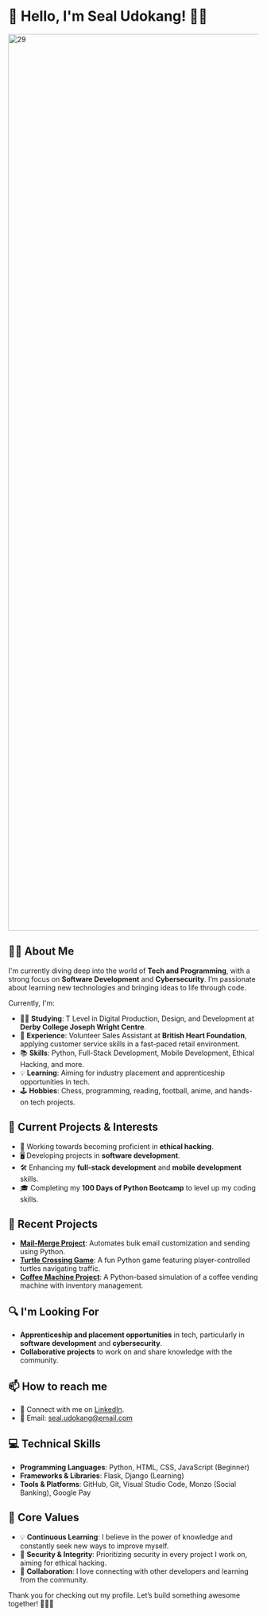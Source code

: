 # 👋 Hello, I'm Seal Udokang! 👨‍💻

<img width="1800" alt="29" src="https://github.com/user-attachments/assets/eb4cb0d6-524b-4095-8afd-8adcb685f865">


## 👨‍💻 About Me

I'm currently diving deep into the world of **Tech and Programming**, with a strong focus on **Software Development** and **Cybersecurity**. I’m passionate about learning new technologies and bringing ideas to life through code. 

Currently, I'm:

- 🧑‍🎓 **Studying**: T Level in Digital Production, Design, and Development at **Derby College Joseph Wright Centre**.
- 💼 **Experience**: Volunteer Sales Assistant at **British Heart Foundation**, applying customer service skills in a fast-paced retail environment.
- 📚 **Skills**: Python, Full-Stack Development, Mobile Development, Ethical Hacking, and more.
- 💡 **Learning**: Aiming for industry placement and apprenticeship opportunities in tech. 
- 🕹️ **Hobbies**: Chess, programming, reading, football, anime, and hands-on tech projects.

## 🚀 Current Projects & Interests

- 🔐 Working towards becoming proficient in **ethical hacking**.
- 🖥️ Developing projects in **software development**.
- 🛠️ Enhancing my **full-stack development** and **mobile development** skills.
- 🎓 Completing my **100 Days of Python Bootcamp** to level up my coding skills.

## 📂 Recent Projects

- **[Mail-Merge Project](https://github.com/sealubong2006/Mail-Merge-Project.git)**: Automates bulk email customization and sending using Python.
- **[Turtle Crossing Game](https://github.com/sealubong2006/Turtle-Crossing-game.git)**: A fun Python game featuring player-controlled turtles navigating traffic.
- **[Coffee Machine Project](https://github.com/sealubong2006/Coffee-Machine-Project.git)**: A Python-based simulation of a coffee vending machine with inventory management.

## 🔍 I'm Looking For

- **Apprenticeship and placement opportunities** in tech, particularly in **software development** and **cybersecurity**.
- **Collaborative projects** to work on and share knowledge with the community.

## 📫 How to reach me

- 💬 Connect with me on [LinkedIn](www.linkedin.com/in/sealudokang).
- 📧 Email: [seal.udokang@email.com](mailto:seal.udokang@email.com)

## 💻 Technical Skills

- **Programming Languages**: Python, HTML, CSS, JavaScript (Beginner)
- **Frameworks & Libraries**: Flask, Django (Learning)
- **Tools & Platforms**: GitHub, Git, Visual Studio Code, Monzo (Social Banking), Google Pay

## 🔑 Core Values

- 💡 **Continuous Learning**: I believe in the power of knowledge and constantly seek new ways to improve myself.
- 🔐 **Security & Integrity**: Prioritizing security in every project I work on, aiming for ethical hacking.
- 🤝 **Collaboration**: I love connecting with other developers and learning from the community.

Thank you for checking out my profile. Let’s build something awesome together! 👨‍💻✨
